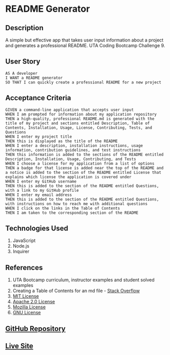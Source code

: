 # README Generator

## Description
A simple but effective app that takes user input information about a project and generates a professional README.  UTA Coding Bootcamp Challenge 9.

## User Story
```
AS A developer
I WANT a README generator
SO THAT I can quickly create a professional README for a new project
```

## Acceptance Criteria
```
GIVEN a command-line application that accepts user input
WHEN I am prompted for information about my application repository
THEN a high-quality, professional README.md is generated with the title of my project and sections entitled Description, Table of Contents, Installation, Usage, License, Contributing, Tests, and Questions
WHEN I enter my project title
THEN this is displayed as the title of the README
WHEN I enter a description, installation instructions, usage information, contribution guidelines, and test instructions
THEN this information is added to the sections of the README entitled Description, Installation, Usage, Contributing, and Tests
WHEN I choose a license for my application from a list of options
THEN a badge for that license is added near the top of the README and a notice is added to the section of the README entitled License that explains which license the application is covered under
WHEN I enter my GitHub username
THEN this is added to the section of the README entitled Questions, with a link to my GitHub profile
WHEN I enter my email address
THEN this is added to the section of the README entitled Questions, with instructions on how to reach me with additional questions
WHEN I click on the links in the Table of Contents
THEN I am taken to the corresponding section of the README
```

## Technologies Used
1. JavaScript
2. Node.js
3. Inquirer

## References
1. UTA Bootcamp curriculum, instructor examples and student solved examples
2. Creating a Table of Contents for an md file - <a href='https://stackoverflow.com/questions/18244417/how-do-i-create-some-kind-of-table-of-content-in-github-wiki'>Stack Overflow</a>
3. <a href='https://en.wikipedia.org/wiki/MIT_License'>MIT License</a>
4. <a href='http://www.apache.org/licenses/LICENSE-2.0'>Apache 2.0 License</a>
5. <a href='https://choosealicense.com/licenses/mpl-2.0/'>Mozilla License</a>
6. <a href='https://www.gnu.org/licenses/gpl-3.0.txt'>GNU License</a>

## <a href="https://github.com/bmancuso3/readme-generator">GitHub Repository</a>

## <a href="https://bmancuso3.github.io/readme-generator">Live Site</a>
